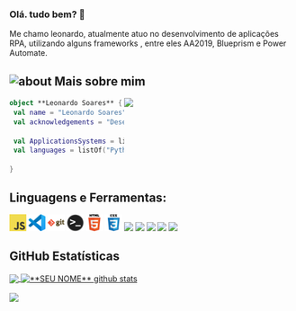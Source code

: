 ### Olá. tudo bem? 👋

Me chamo leonardo, atualmente atuo no desenvolvimento de aplicações RPA, utilizando alguns frameworks , entre eles AA2019, Blueprism e Power Automate.

## <img width="45" alt="about" src="https://raw.github.com/elizarov/elizarov/master/about.png"> Mais sobre mim

<img align="right" width="300" src="https://i2.wp.com/allhtaccess.info/wp-content/uploads/2018/03/programming.gif?fit=1281%2C716&ssl=1" />

```kotlin
object **Leonardo Soares** {
 val name = "Leonardo Soares"
 val acknowledgements = "Desenvolvedor RPA"
 
 val ApplicationsSystems = listOf("Automation Anywhere", "BluePrism", "Power Platform", "OTRS") 
 val languages = listOf("Python", "JavaScript", "Php", ) 

}
```

## **Linguagens e Ferramentas:**  


<code><img height="30" src="https://raw.githubusercontent.com/github/explore/80688e429a7d4ef2fca1e82350fe8e3517d3494d/topics/javascript/javascript.png"></code>
<code><img height="30" src="https://raw.githubusercontent.com/github/explore/80688e429a7d4ef2fca1e82350fe8e3517d3494d/topics/visual-studio-code/visual-studio-code.png"></code>
<code><img height="30" src="https://raw.githubusercontent.com/github/explore/80688e429a7d4ef2fca1e82350fe8e3517d3494d/topics/git/git.png"></code>
<code><img height="30" src="https://raw.githubusercontent.com/github/explore/80688e429a7d4ef2fca1e82350fe8e3517d3494d/topics/terminal/terminal.png"></code>
<code><img height="30" src="https://raw.githubusercontent.com/github/explore/80688e429a7d4ef2fca1e82350fe8e3517d3494d/topics/html/html.png"></code>
<code><img height="30" src="https://raw.githubusercontent.com/github/explore/80688e429a7d4ef2fca1e82350fe8e3517d3494d/topics/css/css.png"></code>
<code><img height="30" src="https://university.automationanywhere.com/templates/g5_helium/custom/images/icons/badge-control-room-administrator.png?5cf91a8e"></code>
<code><img height="30" src="https://user-images.githubusercontent.com/27078533/79024258-b1f7e680-7b82-11ea-8775-11eb1ee0871c.png"></code>
<code><img height="30" src="https://bizapp.com.br/NovoSite/wp-content/uploads/2020/09/PowerApps300x300.png"></code>
<code><img height="30" src="https://hotmart.s3.amazonaws.com/product_contents/e3d0d1e7-d0da-47f5-9279-01effaae1162/microsoftpowerautomate2020.png"></code>
<code><img height="30" src="https://otrs.com/wp-content/uploads/logo-no-tagline-RGB_1000px.png"></code>

## **GitHub Estatísticas**

<a href="https://github.com/Gurupreet">
  <img align="center" src="https://github-readme-stats.vercel.app/api/top-langs/?username=leonardoqueiroz-code&theme=dracula&hide_langs_below=1" />
</a>

<a href="https://github.com/Gurupreet">
 <img align="center" src="https://github-readme-stats.vercel.app/api?username=leonardoqueiroz-code&show_icons=true&theme=dracula&line_height=27" alt="**SEU NOME** github stats"/>
</a>

<p><img  align="center"  src="https://github-readme-streak-stats.herokuapp.com/?user=leonardoqueiroz-code&theme=tokyonight" /></p>


